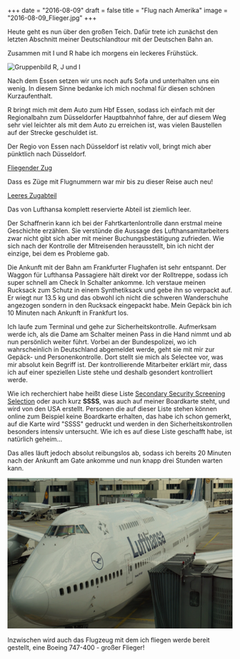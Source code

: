 +++
date = "2016-08-09"
draft = false
title = "Flug nach Amerika"
image = "2016-08-09_Flieger.jpg"
+++

Heute geht es nun über den großen Teich. 
Dafür trete ich zunächst den letzten Abschnitt 
meiner Deutschlandtour mit der Deutschen Bahn an. 

Zusammen mit I und R habe ich morgens 
ein leckeres Frühstück. 

![Gruppenbild R, J und I](2016-08-09_Gruppenbild-RJI.jpg)

Nach dem Essen setzen wir uns noch aufs Sofa 
und unterhalten uns ein wenig. 
In diesem Sinne bedanke ich mich nochmal 
für diesen schönen Kurzaufenthalt. 

R bringt mich mit dem Auto zum Hbf Essen, 
sodass ich einfach mit der Regionalbahn 
zum Düsseldorfer Hauptbahnhof fahre,
der auf diesem Weg 
sehr viel leichter als mit dem Auto 
zu erreichen ist, 
was vielen Baustellen auf der 
Strecke geschuldet ist. 

Der Regio von Essen nach Düsseldorf 
ist relativ voll, bringt mich aber pünktlich nach Düsseldorf. 

[Fliegender Zug](/images/2016-08-09_Fliegender-Zug.jpg)

Dass es Züge mit Flugnummern war mir bis zu
dieser Reise auch neu!

[Leeres Zugabteil](/images/2016-08-09_leerer-Zug.jpg)

Das von Lufthansa komplett reservierte Abteil
ist ziemlich leer. 

Der Schaffnerin kann ich bei der Fahrtkartenlontrolle
dann erstmal meine Geschichte erzählen. 
Sie verstünde die Aussage des Lufthansamitarbeiters zwar nicht gibt sich 
aber mit meiner Buchungsbestätigung zufrieden. 
Wie sich nach der Kontrolle der Mitreisenden 
herausstellt, bin ich nicht der einzige,
bei dem es Probleme gab. 

Die Ankunft mit der Bahn am 
Frankfurter Flughafen ist sehr entspannt. 
Der Waggon für Lufthansa Passagiere hält
direkt vor der Rolltreppe, sodass ich 
super schnell am Check In Schalter ankomme. 
Ich verstaue meinen Rucksack zum Schutz
in einem Synthetiksack und gebe ihn so 
verpackt auf. 
Er wiegt nur 13.5 kg und das obwohl ich 
nicht die schweren Wanderschuhe angezogen 
sondern in den Rucksack eingepackt habe. 
Mein Gepäck bin ich 10 Minuten nach Ankunft
in Frankfurt los. 

Ich laufe zum Terminal und gehe zur Sicherheitskontrolle. 
Aufmerksam werde ich, als die Dame
am Schalter meinen Pass in die Hand nimmt
und ab nun persönlich 
weiter führt. 
Vorbei an der Bundespolizei, 
wo ich wahrscheinlich in Deutschland abgemeldet werde,
geht sie mit mir zur Gepäck- und Personenkontrolle.
Dort stellt sie mich als Selectee vor,
was mir absolut kein Begriff ist.
Der kontrollierende Mitarbeiter erklärt mir,
dass ich auf einer speziellen Liste stehe
und deshalb gesondert kontrolliert werde. 

Wie ich recherchiert habe heißt diese Liste
[Secondary Security Screening Selection](https://en.m.wikipedia.org/wiki/Secondary_Security_Screening_Selection)
oder auch kurz **SSSS**, 
was auch auf meiner Boardkarte steht, 
und wird von den USA erstellt.
Personen die auf dieser Liste stehen 
können online zum Beispiel keine Boardkarte 
erhalten, das habe ich schon gemerkt, 
auf die Karte wird "SSSS" gedruckt und 
werden in den Sicherheitskontrollen besonders 
intensiv untersucht. 
Wie ich es auf diese Liste geschafft habe,
ist natürlich geheim...

Das alles läuft jedoch absolut reibungslos ab,
sodass ich bereits 20 Minuten nach der Ankunft 
am Gate ankomme und nun knapp drei Stunden warten kann. 

![Boeing 747-400](/images/2016-08-09_Boeing-747-400.jpg)

Inzwischen wird auch das Flugzeug mit dem ich fliegen werde bereit gestellt, eine Boeing 747-400 - großer Flieger!


